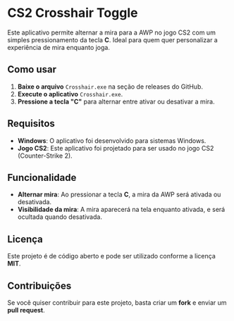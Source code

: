 # CS2 Crosshair Toggle

Este aplicativo permite alternar a mira para a AWP no jogo CS2 com um simples pressionamento da tecla **C**. Ideal para quem quer personalizar a experiência de mira enquanto joga.

## Como usar

1. **Baixe o arquivo** `Crosshair.exe` na seção de releases do GitHub.
2. **Execute o aplicativo** `Crosshair.exe`.
3. **Pressione a tecla "C"** para alternar entre ativar ou desativar a mira.

## Requisitos

- **Windows**: O aplicativo foi desenvolvido para sistemas Windows.
- **Jogo CS2**: Este aplicativo foi projetado para ser usado no jogo CS2 (Counter-Strike 2).

## Funcionalidade

- **Alternar mira**: Ao pressionar a tecla **C**, a mira da AWP será ativada ou desativada.
- **Visibilidade da mira**: A mira aparecerá na tela enquanto ativada, e será ocultada quando desativada.

## Licença

Este projeto é de código aberto e pode ser utilizado conforme a licença **MIT**.

## Contribuições

Se você quiser contribuir para este projeto, basta criar um **fork** e enviar um **pull request**.
